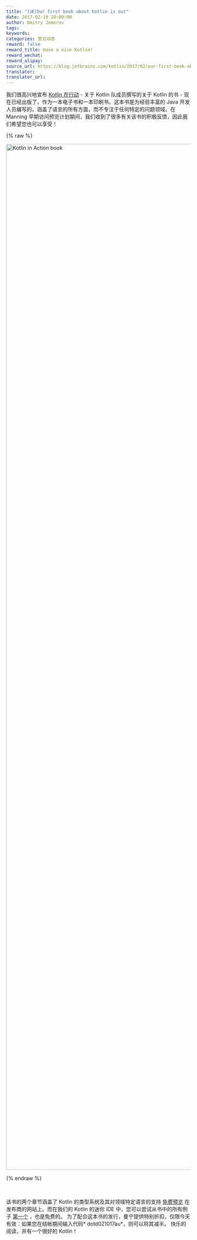 ```yaml
---
title: "[译]Our first book about Kotlin is out"
date: 2017-02-10 20:00:00
author: Dmitry Jemerov
tags:
keywords:
categories: 官方动态
reward: false
reward_title: Have a nice Kotlin!
reward_wechat:
reward_alipay:
source_url: https://blog.jetbrains.com/kotlin/2017/02/our-first-book-about-kotlin-is-out/
translator:
translator_url:
---
```


我们很高兴地宣布 [Kotlin 在行动](https://www.manning.com/books/kotlin-in-action) - 关于 Kotlin 队成员撰写的关于 Kotlin 的书 - 现在已经出版了，作为一本电子书和一本印刷书。这本书是为经验丰富的 Java 开发人员编写的，涵盖了语言的所有方面，而不专注于任何特定的问题领域。在 Manning 早期访问预览计划期间，我们收到了很多有关该书的积极反馈，因此我们希望您也可以享受！

{% raw %}
<p><img alt="Kotlin in Action book" class="alignnone size-full wp-image-4584" height="2792" src="https://d3nmt5vlzunoa1.cloudfront.net/kotlin/files/2017/02/20170209_112611.jpeg" width="2988"/></p>
{% endraw %}

<span id =“more-4582”> </span> <br/>

该书的两个章节涵盖了 Kotlin 的类型系统及其对领域特定语言的支持 [免费预览](https://www.manning.com/books/kotlin-in-action#downloads) 在发布商的网站上。而在我们的 Kotlin 的迷你 IDE 中，您可以尝试从书中的所有例子 [第一个](http://try.kotlinlang.org/#/Kotlin%20in%20Action/chapter%201/1.1/1.1_ATasteOfKotlin.kt) ，也是免费的。
为了配合这本书的发行，曼宁提供特别折扣，仅限今天有效：如果您在结帐期间输入代码* dotd021017au*，则可以将其减半。
快乐的阅读，并有一个很好的 Kotlin！
